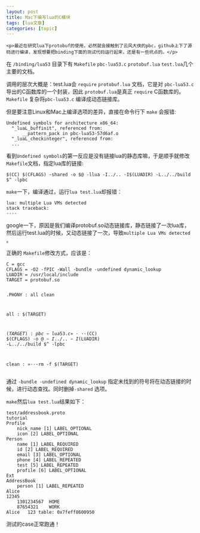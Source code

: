 ```yaml
---
layout: post
title: Mac下编写lua的C模块 
tags: [lua文章]
categories: [topic]
---
```


    <p>最近在研究lua下protobuf的使用，必然就会接触到了云风大侠的pbc，github上下了源码进行编译，发现想要把binding下面的测试代码运行起来，还是有一些坑点的。</p>

<p>在 <code class="highlighter-rouge">/binding/lua53</code> 目录下有 <code class="highlighter-rouge">Makefile</code> <code class="highlighter-rouge">pbc-lua53.c</code> <code class="highlighter-rouge">protobuf.lua</code> <code class="highlighter-rouge">test.lua</code>几个主要的文档。</p>

<p>调用的层次大概是：test.lua会 <code class="highlighter-rouge">require</code> <code class="highlighter-rouge">protobuf.lua</code> 文档，它是对 <code class="highlighter-rouge">pbc-lua53.c</code> 导出的C函数库的一个封装，因此 <code class="highlighter-rouge">protobuf.lua</code>是真正 <code class="highlighter-rouge">require</code> C函数库的。<code class="highlighter-rouge">Makefile</code> 复杂将<code class="highlighter-rouge">pbc-lua53.c</code> 编译成动态链接库。</p>

<p>但是要注意Linux和Mac上编译选项的差异，直接在命令行下 <code class="highlighter-rouge">make</code> 会报错:</p>

<div class="highlighter-rouge"><div class="highlight"><pre class="highlight"><code>Undefined symbols for architecture x86_64:
  "_luaL_buffinit", referenced from:
      __pattern_pack in pbc-lua53-57d6af.o
  "_luaL_checkinteger", referenced from:
  ...
</code></pre></div></div>

<p>看到<code class="highlighter-rouge">Undefined symbols</code>的第一反应是没有链接lua的静态库嘛，于是顺手就修改<code class="highlighter-rouge">Makefile</code>文档，指定lua库的链接:</p>

<div class="highlighter-rouge"><div class="highlight"><pre class="highlight"><code>$(CC) $(CFLAGS) -shared -o $@ -llua -I../.. -I$(LUADIR) -L../../build $^ -lpbc
</code></pre></div></div>

<p><code class="highlighter-rouge">make</code>一下，编译通过，运行<code class="highlighter-rouge">lua test.lua</code>却报错：</p>

<div class="highlighter-rouge"><div class="highlight"><pre class="highlight"><code>lua: multiple Lua VMs detected
stack traceback:
····
</code></pre></div></div>

<p>google一下，原因是我们编译protobuf.so动态链接库，静态链接了一次lua库，然后运行test.lua的时候，又动态链接了一次，导致<code class="highlighter-rouge">multiple Lua VMs detected</code> 。</p>

<p>正确的 <code class="highlighter-rouge">Makefile</code>修改方式，应该是：</p>

<div class="highlighter-rouge"><div class="highlight"><pre class="highlight"><code>C = gcc
CFLAGS = -O2 -fPIC -Wall -bundle -undefined dynamic_lookup
LUADIR = /usr/local/include
TARGET = protobuf.so

.PHONY : all clean

all : $(TARGET)

$(TARGET) : pbc-lua53.c
»···$(CC) $(CFLAGS) -o $@ -I../.. -I$(LUADIR) -L../../build $^ -lpbc

clean :
»···rm -f $(TARGET)
</code></pre></div></div>

<p>通过 <code class="highlighter-rouge">-bundle -undefined dynamic_lookup</code> 指定未找到的符号将在动态链接的时候，进行动态查找。同时删掉<code class="highlighter-rouge">-shared</code> 选项。</p>

<p><code class="highlighter-rouge">make</code>然后<code class="highlighter-rouge">lua test.lua</code>结果如下：</p>

<div class="highlighter-rouge"><div class="highlight"><pre class="highlight"><code>test/addressbook.proto
tutorial
Profile
	nick_name [1] LABEL_OPTIONAL
	icon [2] LABEL_OPTIONAL
Person
	name [1] LABEL_REQUIRED
	id [2] LABEL_REQUIRED
	email [3] LABEL_OPTIONAL
	phone [4] LABEL_REPEATED
	test [5] LABEL_REPEATED
	profile [6] LABEL_OPTIONAL
Ext
AddressBook
	person [1] LABEL_REPEATED
Alice
12345
	1301234567	HOME
	87654321	WORK
Alice	123	table: 0x7feff8600950
</code></pre></div></div>

<p>测试的case正常跑通！</p>